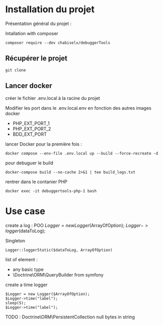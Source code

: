 # Installation du projet

Présentation général du projet : 

Intallation with composer 
```
composer require --dev chabiselx/debuggerTools
```


## Récupérer le projet 

```
git clone 
```

## Lancer docker

créer le fichier .env.local à la racine du projet

Modifier les port dans le .env.local.env en fonction des autres images docker
- PHP_EXT_PORT_1
- PHP_EXT_PORT_2
- BDD_EXT_PORT


lancer Docker pour la première fois : 
```
docker compose --env-file .env.local up --build --force-recreate -d
```

pour debuguer le build 
```
docker-compose build --no-cache 2>&1 | tee build_logs.txt
``` 

rentrer dans le contanier PHP 
```
docker exec -it debuggertools-php-1 bash
```

# Use case 


create a log :
POO
$Logger = new Logger($ArrayOfOption);
$Logger->logger($dataToLog);

Singleton
```
Logger::loggerStatic($dataToLog, ArrayOfOption)
```

list of element : 
- any basic type
- \Doctrine\ORM\QueryBuilder from symfony


create a time logger 
```
$Logger = new Logger($ArrayOfOption);
$Logger->time("label");
sleep(5);
$Logger->time("label");
```

TODO : 
Doctrine\ORM\PersistentCollection
null bytes in string
